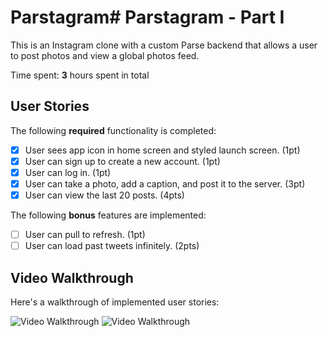 # Parstagram# Parstagram - Part I

This is an Instagram clone with a custom Parse backend that allows a user to post photos and view a global photos feed.

Time spent: **3** hours spent in total

## User Stories

The following **required** functionality is completed:

- [x] User sees app icon in home screen and styled launch screen. (1pt)
- [x] User can sign up to create a new account. (1pt)
- [x] User can log in. (1pt)
- [x] User can take a photo, add a caption, and post it to the server. (3pt)
- [x] User can view the last 20 posts. (4pts)

The following **bonus** features are implemented:

- [ ] User can pull to refresh. (1pt)
- [ ] User can load past tweets infinitely. (2pts)

## Video Walkthrough

Here's a walkthrough of implemented user stories:

<img src='https://media.giphy.com/media/VJwsfD8EwsWiEcoJZX/giphy.gif' title='Video Walkthrough' width='' alt='Video Walkthrough' />
<img src='https://media.giphy.com/media/VJwsfD8EwsWiEcoJZX/giphy.gif' title='Video Walkthrough2' width='' alt='Video Walkthrough' />
